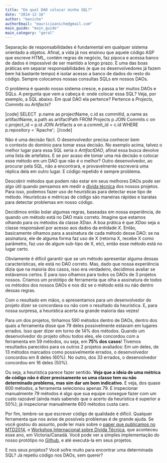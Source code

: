 ```yaml
---
title: "Em qual DAO colocar minha SQL?"
date: "2014-12-16"
author: "maniche"
authorEmail: "mauricioaniche@gmail.com"
main_guide: "main_guide"
main_category: "geral"
---
```


Separação de responsabilidades é fundamental em qualquer sistema orientado a objetos. Afinal, a vida já nos ensinou que aquele código ASP que escreve HTML, contém regras de negócio, faz pipoca e acessa banco de dados é impossível de ser mantido a longo prazo. E uma das boas práticas em separar responsabilidades (e que os desenvolvedores já fazem bem há bastante tempo) é isolar acesso a banco de dados do resto do código. Sempre colocamos nossas consultas SQLs em nossos DAOs.

O problema é quando nosso sistema cresce, e passa a ter muitos DAOs e SQLs. A pergunta que vem a cabeça é: onde colocar essa SQL? Veja, por exemplo, a SQL abaixo. Em qual DAO ela pertence? Pertence a _Projects_, _Commits_ ou _Artifacts_?

\[code\] SELECT  p.name as projectName, c.id as commitId, a.name as artifactName, a.path as artifactPath FROM Projects p JOIN Commits c on c.project\_id = p.id JOIN Artifacts a on a.commit\_id = c.id WHERE p.repository = 'Apache';  \[/code\]

Não é uma decisão fácil. O desenvolvedor precisa conhecer bem o contexto do domínio para tomar essa decisão. No exemplo acima, talvez o melhor lugar para essa SQL seria o _ArtifactDAO_, afinal essa busca devolve uma lista de artefatos. E se por acaso ele tomar uma má decisão e colocar esse método em um DAO que não é o melhor? Outro desenvolvedor, ao procurar pela SQL, não a encontrará, e provavelmente escreverá uma réplica dela em outro lugar. E código repetido é sempre problema.

Descobrir métodos que podem não estar em seus melhores DAOs pode ser algo útil quando pensamos em medir a [dívida técnica](http://en.wikipedia.org/wiki/Technical_debt) dos nossos projetos. Para isso, podemos fazer uso de heurísticas para detectar esse tipo de método. Heurísticas e métricas de código são maneiras rápidas e baratas para detectar problemas em nosso código.

Decidimos então bolar algumas regras, baseadas em nossa experiência, de quando um método está no DAO mais correto. Imagine que estamos olhando para os métodos da classe _XDao_. A boa prática é que _XDao_ seja a classe responsável por acesso aos dados da entidade _X_. Então, basicamente olhamos para a assinatura de cada método desse DAO: se na assinatura, ele de alguma forma faz uso de X (retorna X, recebe X como parâmetro, faz uso de algum sub-tipo de X, etc), então esse método está no lugar certo.

Obviamente é difícil garantir que se um método apresentar alguma dessas características, ele está no DAO correto. Mas, dado que nossa experiência dizia que na maioria dos casos, isso era verdadeiro, decidimos avaliar se estávamos certos. E para isso olhamos para todos os DAOs de 3 projetos nossos. Criamos um protótipo de ferramenta que olha a assinatura de todos os métodos dos nossos DAOs e nos diz se o método está ou não dentro dessas regras.

Com o resultado em mãos, o apresentamos para um desenvolvedor do projeto dizer se concordava ou não com o resultado da heurística. E, para nossa surpresa, a heurística acerta na grande maioria das vezes!

Para um dos projetos, tínhamos 590 métodos dentro de DAOs, dentro dos quais a ferramenta disse que 79 deles possivelmente estavam em lugares errados. Isso quer dizer em torno de 14% dos métodos. Quando um desenvolvedor do projeto olhou todos eles, ele concordou com a ferramenta em 59 métodos, ou seja, em **75% dos casos**! Tivemos resultados parecidos para os outros 2 projetos avaliados: Em um deles, de 13 métodos marcados como possivelmente errados, o desenvolvedor concordou em 8 deles (60%). No outro, dos 33 errados, o desenvolvedor concordou em 16 deles (50%).

Ou seja, a heurística parece fazer sentido. **Veja que a ideia de uma métrica de código não é dizer precisamente se uma classe tem ou não determinado problema, mas sim dar um bom indicativo**. E veja, dos quase 600 métodos, a ferramenta selecionou apenas 79. E inspecionar manualmente 79 métodos é algo que sua equipe consegue fazer com um custo razoável (ainda mais sabendo que o acerto da heurística é superior a 50%); já inspecionar manualmente 600 métodos custa caro.

Por fim, lembre-se que escrever código de qualidade é difícil. Qualquer ferramenta que nos avise de possíveis problemas é de grande ajuda. Se você gostou do assunto, pode ler mais sobre o [paper que publicamos no MTD2014](http://www.aniche.com.br/wp-content/uploads/2013/04/mtd2014.pdf), o [Workshop Internacional sobre Dívida Técnica](http://www.sei.cmu.edu/community/td2014/), que aconteceu esse ano, em Victoria/Canadá. Você pode ver a simples implementação do nosso protótipo no [Github](https://github.com/mauricioaniche/calculadora-de-daos), e até executá-la em seus projetos.

E nos seus projetos? Você sofre muito para encontrar uma determinada SQL? Já repetiu código nos DAOs, sem querer?
